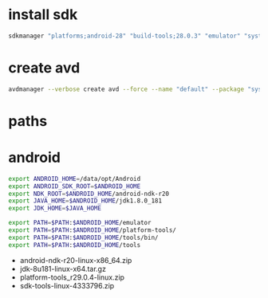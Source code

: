 # install sdk
```sh
sdkmanager "platforms;android-28" "build-tools;28.0.3" "emulator" "system-images;android-28;google_apis;x86_64"
```

# create avd
```sh
avdmanager --verbose create avd --force --name "default" --package "system-images;android-25;google_apis;x86_64" --device "5.4in FWVGA"
```

# paths


# android
```sh
export ANDROID_HOME=/data/opt/Android
export ANDROID_SDK_ROOT=$ANDROID_HOME
export NDK_ROOT=$ANDROID_HOME/android-ndk-r20
export JAVA_HOME=$ANDROID_HOME/jdk1.8.0_181
export JDK_HOME=$JAVA_HOME

export PATH=$PATH:$ANDROID_HOME/emulator
export PATH=$PATH:$ANDROID_HOME/platform-tools/
export PATH=$PATH:$ANDROID_HOME/tools/bin/
export PATH=$PATH:$ANDROID_HOME/tools
```


* android-ndk-r20-linux-x86_64.zip
* jdk-8u181-linux-x64.tar.gz
* platform-tools_r29.0.4-linux.zip
* sdk-tools-linux-4333796.zip
